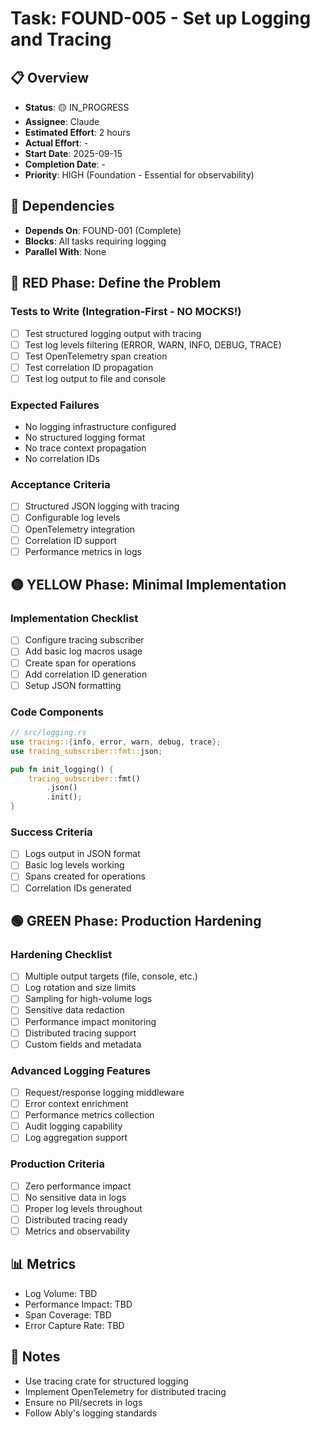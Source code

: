 # Task: FOUND-005 - Set up Logging and Tracing

## 📋 Overview
- **Status**: 🟡 IN_PROGRESS  
- **Assignee**: Claude
- **Estimated Effort**: 2 hours
- **Actual Effort**: -
- **Start Date**: 2025-09-15
- **Completion Date**: -
- **Priority**: HIGH (Foundation - Essential for observability)

## 🔗 Dependencies
- **Depends On**: FOUND-001 (Complete)
- **Blocks**: All tasks requiring logging
- **Parallel With**: None

## 🔴 RED Phase: Define the Problem

### Tests to Write (Integration-First - NO MOCKS!)
- [ ] Test structured logging output with tracing
- [ ] Test log levels filtering (ERROR, WARN, INFO, DEBUG, TRACE)
- [ ] Test OpenTelemetry span creation
- [ ] Test correlation ID propagation
- [ ] Test log output to file and console

### Expected Failures
- No logging infrastructure configured
- No structured logging format
- No trace context propagation
- No correlation IDs

### Acceptance Criteria
- [ ] Structured JSON logging with tracing
- [ ] Configurable log levels
- [ ] OpenTelemetry integration
- [ ] Correlation ID support
- [ ] Performance metrics in logs

## 🟡 YELLOW Phase: Minimal Implementation

### Implementation Checklist
- [ ] Configure tracing subscriber
- [ ] Add basic log macros usage
- [ ] Create span for operations
- [ ] Add correlation ID generation
- [ ] Setup JSON formatting

### Code Components
```rust
// src/logging.rs
use tracing::{info, error, warn, debug, trace};
use tracing_subscriber::fmt::json;

pub fn init_logging() {
    tracing_subscriber::fmt()
        .json()
        .init();
}
```

### Success Criteria
- [ ] Logs output in JSON format
- [ ] Basic log levels working
- [ ] Spans created for operations
- [ ] Correlation IDs generated

## 🟢 GREEN Phase: Production Hardening

### Hardening Checklist
- [ ] Multiple output targets (file, console, etc.)
- [ ] Log rotation and size limits
- [ ] Sampling for high-volume logs
- [ ] Sensitive data redaction
- [ ] Performance impact monitoring
- [ ] Distributed tracing support
- [ ] Custom fields and metadata

### Advanced Logging Features
- [ ] Request/response logging middleware
- [ ] Error context enrichment
- [ ] Performance metrics collection
- [ ] Audit logging capability
- [ ] Log aggregation support

### Production Criteria
- [ ] Zero performance impact
- [ ] No sensitive data in logs
- [ ] Proper log levels throughout
- [ ] Distributed tracing ready
- [ ] Metrics and observability

## 📊 Metrics
- Log Volume: TBD
- Performance Impact: TBD
- Span Coverage: TBD
- Error Capture Rate: TBD

## 📝 Notes
- Use tracing crate for structured logging
- Implement OpenTelemetry for distributed tracing
- Ensure no PII/secrets in logs
- Follow Ably's logging standards